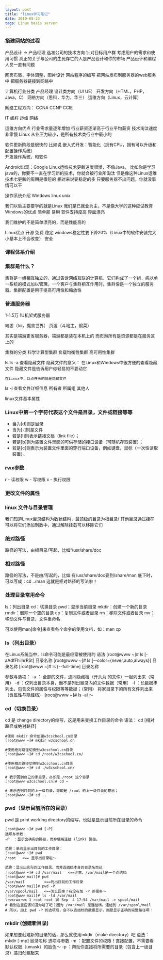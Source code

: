 ```yaml
---
layout: post
title: "linux学习笔记"
date: 2019-08-23 
tags: Linux basis server 
---
```



### 搭建网站的过程
产品设计    -> 产品经理
    选准公司的技术方向
    针对目标用户群
    考虑用户的需求和使用习惯
    真正的关乎与公司的生死存亡的人是产品设计和你的市场
    产品设计和编程人员一直有问题

网页布局，字体调整，图片设计
网站程序的编写
把网站发布到服务器的web服务中
把服务器链接到网络中    

计算机行业分类
    产品经理
    设计类方向（UI UE）
    开发方向（HTML，PHP，Java，C）
    网络方向（思科，华为，华三）
    运维方向（Linux，云计算） 

网络工程方向：
    CCNA
    CCNP
    CCIE

IT
    编程
    运维
    网络

运维方向优点
    行业需求量逐年增加
    行业薪资逐渐高于行业平均薪资
    技术淘汰速度非常慢 Linux
    从业压力较小，是所有技术类行业中最小的

软件更新阶段是很快的
比如说 
嵌入式开发：智能化（拥有CPU，拥有可以升级和配置操作系统）  
    开发操作系统，和软件

Android出现：Google 
Linux运维技术更新速度很慢，不像Java，
比如你是学习java的，你要不一直在学习新的技术，你就会被行业所淘汰
但是像这种Linux运维技术七更新的周期是很短的
相对来说要稳定的多
只要服务器不出问题，你就没事情可以干

操作系统介绍
Windows
linux
unix

我们以后主要要学的就是Linux
我们是已就业为主，不是像大学的这种应试教育
Windows的优点
    简单那
    易用
    软件支持度高
    界面漂亮


我们维护的不是简单漂亮的，而是性能高的  

Linux优点
    开源
    免费
    稳定 windows稳定性要下降20%（Linux中的软件安装完大小基本上不会改变）
    安全


### 课程体系介绍  
### 集群是什么？  
集群是一组相互独立的，通过告诉网络互联的计算机，它们构成了一个组，病以单一系统的模式加以管理。一个客户与集群相互作用时，集群像是一个独立的服务器。集群配置是用于提高可用性和缩放性

### 普通服务器  
1-1.5万 1U机架式服务器

端游（lol，魔兽世界） 页游（斗地主，偷菜）

其实是端游更省服务器，端游都是装在本机上的
而页游所有是资源都是在服务区上的

集群的分类
    科学计算型集群
    负载均衡性集群
    高可用性集群



ls
ls -a 查看隐藏文件
隐藏文件的意义：
    在Linux和Windows中很方便的查看隐藏文件
    隐藏文件是告诉用户你轻易的不要动它

    在Linux中，以点开头的就是隐藏文件

ls -l 查看文件详细信息
    所有者 所属组 其他人

linux文件基本属性
### Linux中第一个字符代表这个文件是目录，文件或链接等等
- 当为[d]则是目录
- 当为[-]则是文件
- 若是[l]则表示链接文档（link file）；
- 若是[b]则为装置文件里面的可供存储的接口设备（可随机存取装置）；
- 若是[c]则表示为装置文件里面的穿行端口设备，例如键盘，鼠标（一次性读取装置）。

### rwx参数
r - 读权限
w - 写权限
x - 执行权限

### 更改文件的属性


### linux 文件与目录管理
我们知道Linux目录结构为数状结构，最顶级的目录为根目录/
其他目录通过挂在可以将它们添加到数中，通过解除挂载可以移除它们

### 绝对路径
路径的写法，由根目录/写起，比如“/usr/share/doc
### 相对路径
路径的写法，不是由/写起的，比如 有/usr/share/doc要到/share/man 底下时，可以写成：cd ../man 这就是相对路径的写法啦！
### 处理目录常用命令
ls：列出目录
cd：切换目录
pwd：显示当前目录
mkdir：创建一个新的目录
rmdir：删除一个空的目录
cp：复制文件或者目录
rm：移除文件或者目录
mv：移动文件与目录，文件重命名

可以使用man[命令]来查看各个命令的使用文档，如：man cp
### ls（列出目录）
在Linux系统当中，ls命令可能是最经常被使用的
语法
[root@www ~]# ls [-aAdfFhilnrRSt] 目录名称
[root@www ~]# ls [--color={never,auto,always}] 目录名称
[root@www ~]# ls [--full-time] 目录名称

参数与选项：
-a ： 全部的文件，连同隐藏档（开头为.的文件）一起列出来（常用）
-d ：仅列出目录本身，而不是列出目录内的文件数据（常用）
-l ：长数据串列出，包含文件的属性与权限等等数据；（常用）
将家目录下的所有文件列出来（含属性与隐藏档）
[root@www ~]# ls -al ～

### cd（切换目录）
cd 是 change directory的缩写，这是用来变换工作目录的命令
语法：
cd [相对路径或绝对路径]
```
#使用 mkdir 命令创建w3cschool.cn目录
[root@www ~]# mkdir w3cschool.cn

#使用绝对路径切换到w3cschool.cn目录
[root@www ~]# cd /root/w3cschool.cn/

#使用相对路径切换到w3cschool.cn目录
[root@www ~]# cd ./w3cschool.cn/

# 表示回到自己的家目录，亦即是 /root 这个目录
[root@www w3cschool.cn]# cd ~

# 表示去到目前的上一级目录，亦即是 /root 的上一级目录的意思；
[root@www ~]# cd ..
```

### pwd（显示目前所在的目录）
pwd 是 print working directory的缩写，也就是显示目前所在目录的命令
```
[root@www ~]# pwd [-P]
选项与参数：
-P  ：显示出确实的路径，而非使用连结 (link) 路径。

范例：单纯显示出目前的工作目录：
[root@www ~]# pwd
/root   <== 显示出目录啦～  

范例：显示出实际的工作目录，而非连结档本身的目录名而已 
[root@www ~]# cd /var/mail   <==注意，/var/mail是一个连结档 
[root@www mail]# pwd 
/var/mail         <==列出目前的工作目录 
[root@www mail]# pwd -P 
/var/spool/mail   <==怎么回事？有没有加 -P 差很多～ 
[root@www mail]# ls -ld /var/mail 
lrwxrwxrwx 1 root root 10 Sep  4 17:54 /var/mail -> spool/mail
# 看到这里应该知道为啥了吧？因为 /var/mail 是连结档，连结到 /var/spool/mail 
# 所以，加上 pwd -P 的选项后，会不以连结档的数据显示，而是显示正确的完整路径啊！

```
### mkdir (创建新目录)
如果想要创建新的目录的话，那么就使用mkdir（make directory）吧
语法：
mkdir [-mp] 目录名称
选项与参数
-m ：配置文件的权限！直接配置，不需要看默认权限（umask）的脸色～
-p ：帮助你直接将所需要的目录（包含上一级目录）递归创建起来
